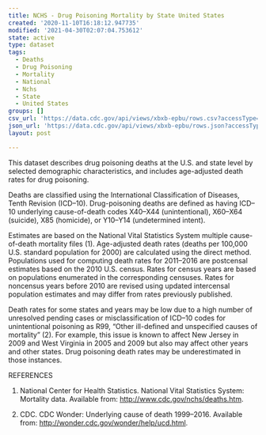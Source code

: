 ```yaml
---
title: NCHS - Drug Poisoning Mortality by State United States
created: '2020-11-10T16:18:12.947735'
modified: '2021-04-30T02:07:04.753612'
state: active
type: dataset
tags:
  - Deaths
  - Drug Poisoning
  - Mortality
  - National
  - Nchs
  - State
  - United States
groups: []
csv_url: 'https://data.cdc.gov/api/views/xbxb-epbu/rows.csv?accessType=DOWNLOAD'
json_url: 'https://data.cdc.gov/api/views/xbxb-epbu/rows.json?accessType=DOWNLOAD'
layout: post

---
```

This dataset describes drug poisoning deaths at the U.S. and state level by selected demographic characteristics, and includes age-adjusted death rates for drug poisoning. 

Deaths are classified using the International Classification of Diseases, Tenth Revision (ICD–10). Drug-poisoning deaths are defined as having ICD–10 underlying cause-of-death codes X40–X44 (unintentional), X60–X64 (suicide), X85 (homicide), or Y10–Y14 (undetermined intent).

Estimates are based on the National Vital Statistics System multiple cause-of-death mortality files (1). Age-adjusted death rates (deaths per 100,000 U.S. standard population for 2000) are calculated using the direct method. Populations used for computing death rates for 2011–2016 are postcensal estimates based on the 2010 U.S. census. Rates for census years are based on populations enumerated in the corresponding censuses. Rates for noncensus years before 2010 are revised using updated intercensal population estimates and may differ from rates previously published.

Death rates for some states and years may be low due to a high number of unresolved pending cases or misclassification of ICD–10 codes for unintentional poisoning as R99, “Other ill-defined and unspecified causes of mortality” (2). For example, this issue is known to affect New Jersey in 2009 and West Virginia in 2005 and 2009 but also may affect other years and other states. Drug poisoning death rates may be underestimated in those instances.

REFERENCES
1. National Center for Health Statistics. National Vital Statistics System: Mortality data. Available from: http://www.cdc.gov/nchs/deaths.htm.

2. CDC. CDC Wonder: Underlying cause of death 1999–2016. Available from: http://wonder.cdc.gov/wonder/help/ucd.html.
